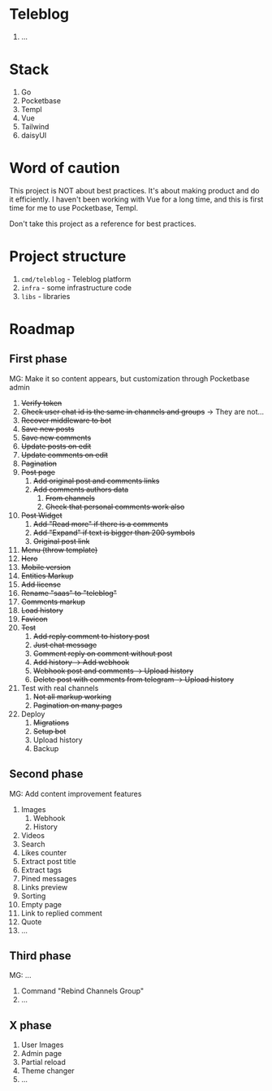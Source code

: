 # Teleblog

1. ...

# Stack

1. Go
1. Pocketbase
1. Templ
1. Vue
1. Tailwind
1. daisyUI

# Word of caution

This project is NOT about best practices. It's about making product
and do it efficiently. I haven't been working with Vue for a long time,
and this is first time for me to use Pocketbase, Templ.

Don't take this project as a reference for best practices.

# Project structure

1. `cmd/teleblog` - Teleblog platform
1. `infra` - some infrastructure code
1. `libs` - libraries

# Roadmap

## First phase

MG: Make it so content appears, but customization through Pocketbase admin

1. ~~Verify token~~
1. ~~Check user chat id is the same in channels and groups~~ -> They are not...
1. ~~Recover middleware to bot~~
1. ~~Save new posts~~
1. ~~Save new comments~~
1. ~~Update posts on edit~~
1. ~~Update comments on edit~~
1. ~~Pagination~~
1. ~~Post page~~
    1. ~~Add original post and comments links~~
    1. ~~Add comments authors data~~
        1. ~~From channels~~
        1. ~~Check that personal comments work also~~
1. ~~Post Widget~~
    1. ~~Add "Read more" if there is a comments~~
    1. ~~Add "Expand" if text is bigger than 200 symbols~~
    1. ~~Original post link~~
1. ~~Menu (throw template)~~
1. ~~Hero~~
1. ~~Mobile version~~
1. ~~Entities Markup~~
1. ~~Add license~~
1. ~~Rename "saas" to "teleblog"~~
1. ~~Comments markup~~
1. ~~Load history~~
1. ~~Favicon~~
1. ~~Test~~
    1. ~~Add reply comment to history post~~
    1. ~~Just chat message~~
    1. ~~Comment reply on comment without post~~
    1. ~~Add history -> Add webhook~~
    1. ~~Webhook post and comments -> Upload history~~
    1. ~~Delete post with comments from telegram -> Upload history~~
1. Test with real channels
    1. ~~Not all markup working~~
    1. ~~Pagination on many pages~~
1. Deploy
    1. ~~Migrations~~
    1. ~~Setup bot~~
    1. Upload history
    1. Backup

## Second phase

MG: Add content improvement features

1. Images
    1. Webhook
    1. History
1. Videos
1. Search
1. Likes counter
1. Extract post title
1. Extract tags
1. Pined messages
1. Links preview
1. Sorting
1. Empty page
1. Link to replied comment
1. Quote
1. ...

## Third phase

MG: ...

1. Command "Rebind Channels Group"
1. ...

## X phase

1. User Images
1. Admin page
1. Partial reload
1. Theme changer
1. ...
